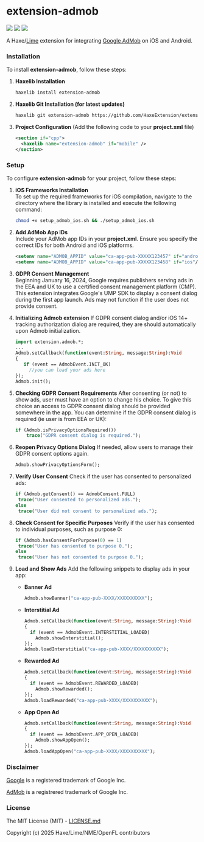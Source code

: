 # extension-admob

![](https://img.shields.io/github/repo-size/HaxeExtension/extension-admob) ![](https://badgen.net/github/open-issues/HaxeExtension/extension-admob) ![](https://badgen.net/badge/license/MIT/green)

A Haxe/[Lime](https://lime.openfl.org) extension for integrating [Google AdMob](https://extension.admob.google.com/home) on iOS and Android.

### Installation

To install **extension-admob**, follow these steps:

1. **Haxelib Installation**
   ```bash
   haxelib install extension-admob
   ```

2. **Haxelib Git Installation (for latest updates)**
   ```bash
   haxelib git extension-admob https://github.com/HaxeExtension/extension-admob.git
   ```

3. **Project Configuration** (Add the following code to your **project.xml** file)
   ```xml
   <section if="cpp">
     <haxelib name="extension-admob" if="mobile" />
   </section>
   ```

### Setup

To configure **extension-admob** for your project, follow these steps:

1. **iOS Frameworks Installation**  
   To set up the required frameworks for iOS compilation, navigate to the directory where the library is installed and execute the following command:
   ```bash
   chmod +x setup_admob_ios.sh && ./setup_admob_ios.sh
   ```

2. **Add AdMob App IDs**  
   Include your AdMob app IDs in your **project.xml**. Ensure you specify the correct IDs for both Android and iOS platforms.
   ```xml
   <setenv name="ADMOB_APPID" value="ca-app-pub-XXXXX123457" if="android"/>
   <setenv name="ADMOB_APPID" value="ca-app-pub-XXXXX123458" if="ios"/>
   ```

3. **GDPR Consent Management**  
   Beginning January 16, 2024, Google requires publishers serving ads in the EEA and UK to use a certified consent management platform (CMP). This extension integrates Google's UMP SDK to display a consent dialog during the first app launch. Ads may not function if the user does not provide consent.
   
3. **Initializing Admob extension**
   If GDPR consent dialog and/or iOS 14+ tracking authorization dialog are required, they are should automatically upon Admob initialization.
   ```haxe
   import extension.admob.*;
   ...
   Admob.setCallback(function(event:String, message:String):Void
   {
      if (event == AdmobEvent.INIT_OK)
        //you can load your ads here
   });
   Admob.init();
   ```

4. **Checking GDPR Consent Requirements**
   After consenting (or not) to show ads, user must have an option to change his choice.
   To give this choice an access to GDPR consent dialog should be provided somewhere in the app.
   You can determine if the GDPR consent dialog is required (ie user is from EEA or UK):
   ```haxe
   if (Admob.isPrivacyOptionsRequired())
       trace("GDPR consent dialog is required.");
   ```
   
5. **Reopen Privacy Options Dialog**
   If needed, allow users to manage their GDPR consent options again.
   ```haxe
   Admob.showPrivacyOptionsForm();
   ```

6. **Verify User Consent**
   Check if the user has consented to personalized ads:
   ```haxe
   if (Admob.getConsent() == AdmobConsent.FULL)
    trace("User consented to personalized ads.");
   else
    trace("User did not consent to personalized ads.");
   ```

7. **Check Consent for Specific Purposes**
   Verify if the user has consented to individual purposes, such as purpose 0:
   ```haxe
   if (Admob.hasConsentForPurpose(0) == 1)
    trace("User has consented to purpose 0.");
   else
    trace("User has not consented to purpose 0.");
   ```

8. **Load and Show Ads**
   Add the following snippets to display ads in your app:

   - **Banner Ad**
     ```haxe
     Admob.showBanner("ca-app-pub-XXXX/XXXXXXXXXX");
     ```

   - **Interstitial Ad**
     ```haxe
     Admob.setCallback(function(event:String, message:String):Void
     {
       if (event == AdmobEvent.INTERSTITIAL_LOADED)
         Admob.showInterstitial();
     });
     Admob.loadInterstitial("ca-app-pub-XXXX/XXXXXXXXXX");
     ```

   - **Rewarded Ad**
     ```haxe
     Admob.setCallback(function(event:String, message:String):Void
     {
       if (event == AdmobEvent.REWARDED_LOADED)
         Admob.showRewarded();
     });
     Admob.loadRewarded("ca-app-pub-XXXX/XXXXXXXXXX");
     ```

   - **App Open Ad**
     ```haxe
     Admob.setCallback(function(event:String, message:String):Void
     {
       if (event == AdmobEvent.APP_OPEN_LOADED)
         Admob.showAppOpen();
     });
     Admob.loadAppOpen("ca-app-pub-XXXX/XXXXXXXXXX");
     ```

### Disclaimer

[Google](http://unibrander.com/united-states/140279US/google.html) is a registered trademark of Google Inc.

[AdMob](http://unibrander.com/united-states/479956US/extension.admob.html) is a registrered trademark of Google Inc.

### License

The MIT License (MIT) - [LICENSE.md](LICENSE.md)

Copyright (c) 2025 Haxe/Lime/NME/OpenFL contributors
